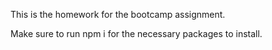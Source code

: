 This is the homework for the bootcamp assignment.

Make sure to run npm i for the necessary packages to install. 
